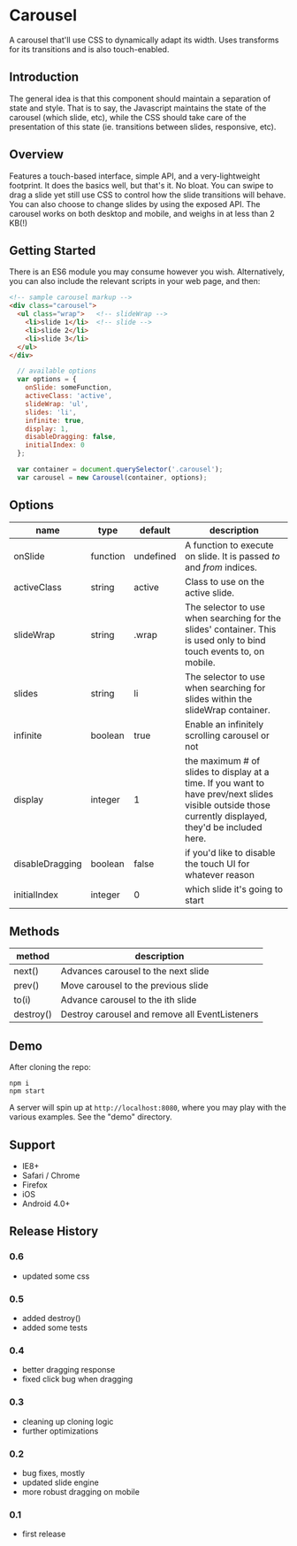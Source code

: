 # Carousel

A carousel that'll use CSS to dynamically adapt its width. Uses transforms for its transitions and is also touch-enabled.

## Introduction

The general idea is that this component should maintain a separation of state and style. That is to say, the Javascript maintains the state of the carousel (which slide, etc), while the CSS should take care of the presentation of this state (ie. transitions between slides, responsive, etc).

## Overview

Features a touch-based interface, simple API, and a very-lightweight footprint. It does the basics well, but that's it. No bloat.
You can swipe to drag a slide yet still use CSS to control how the slide transitions will behave. You can also choose to change slides by
using the exposed API. The carousel works on both desktop and mobile, and weighs in at less than 2 KB(!)

## Getting Started
There is an ES6 module you may consume however you wish. Alternatively, you can also include the relevant scripts in your web page, and then:

```html
<!-- sample carousel markup -->
<div class="carousel">
  <ul class="wrap">   <!-- slideWrap -->
    <li>slide 1</li>  <!-- slide -->
    <li>slide 2</li>
    <li>slide 3</li>
  </ul>
</div>
```

```javascript
  // available options
  var options = {
    onSlide: someFunction,
    activeClass: 'active',
    slideWrap: 'ul',
    slides: 'li',
    infinite: true,
    display: 1,
    disableDragging: false,
    initialIndex: 0
  };

  var container = document.querySelector('.carousel');
  var carousel = new Carousel(container, options);

```

## Options

| name            | type     | default   | description |
| --------------- | -------- | --------- | ----------- |
| onSlide         | function | undefined | A function to execute on slide. It is passed _to_ and _from_ indices. |
| activeClass     | string   | active    | Class to use on the active slide. |
| slideWrap       | string   | .wrap     | The selector to use when searching for the slides' container. This is used only to bind touch events to, on mobile. |
| slides          | string   | li        | The selector to use when searching for slides within the slideWrap container. |
| infinite        | boolean  | true      | Enable an infinitely scrolling carousel or not |
| display         | integer  | 1         | the maximum # of slides to display at a time. If you want to have prev/next slides visible outside those currently displayed, they'd be included here. |
| disableDragging | boolean  | false     | if you'd like to disable the touch UI for whatever reason |
| initialIndex | integer  | 0     | which slide it's going to start |

## Methods

| method    | description |
| --------- | ----------- |
| next()    | Advances carousel to the next slide |
| prev()    | Move carousel to the previous slide |
| to(i)     | Advance carousel to the ith slide |
| destroy() | Destroy carousel and remove all EventListeners |

## Demo

After cloning the repo:
```
npm i
npm start
```

A server will spin up at ```http://localhost:8080```, where you may play with the various examples. See the "demo" directory.

## Support
* IE8+
* Safari / Chrome
* Firefox
* iOS
* Android 4.0+

## Release History

### 0.6
* updated some css

### 0.5
* added destroy()
* added some tests

### 0.4
* better dragging response
* fixed click bug when dragging

### 0.3
* cleaning up cloning logic
* further optimizations

### 0.2
* bug fixes, mostly
* updated slide engine
* more robust dragging on mobile

### 0.1
* first release
